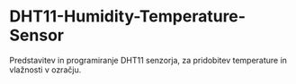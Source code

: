 # DHT11-Humidity-Temperature-Sensor
Predstavitev in programiranje DHT11 senzorja, za pridobitev temperature in vlažnosti v ozračju.
